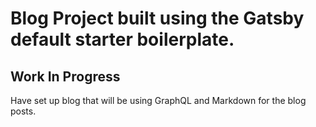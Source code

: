 # Blog Project built using the Gatsby default starter boilerplate.

## Work In Progress

Have set up blog that will be using GraphQL and Markdown for the blog posts.